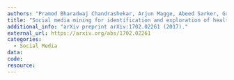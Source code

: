 ```yaml
---
authors: "Pramod Bharadwaj Chandrashekar, Arjun Magge, Abeed Sarker, Graciela Gonzalez"
title: "Social media mining for identification and exploration of health-related information from pregnant women"
additional_info: "arXiv preprint arXiv:1702.02261 (2017)." 
external_url: https://arxiv.org/abs/1702.02261
categories:
  - Social Media 
data:
code:
resource:
---
```

